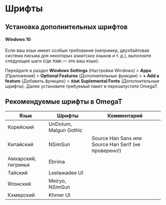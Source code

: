 # Шрифты

## Установка дополнительных шрифтов

#### Windows 10

Если ваш язык имеет особые требования (например, двухбайтовая система письма для некоторых азиатских языков и т. д.), выполните следующие шаги (где `ЯЗЫК` — это ваш язык):

Перейдите в раздел **Windows Settings** (Настройки Windows) > **Apps** (Приложения) > **Optional Features**  (Дополнительные функции) > **+ Add a feature** (Добавить функцию) > **`ЯЗЫК` Suplemental Fonts** (Дополнительные шрифты). Далее установите требуемый пакет и перезапустите OmegaT.


## Рекомендуемые шрифты в OmegaT

| Язык | Шрифты | Комментарий |
|---|---|---|
| Корейский | UnDotum, Malgun Gothic |  |
| Китайский | NSimSun | Source Han Sans или Source Han Serif (не проверено!) |
| Амхарский, тигринья | Ebrima |  |
| Тайский | Leelawadee UI |  |
| Японский | Meiryo, NSimSun |  |
| Кхмерский | Khmer UI |  |

<!-- Japan recomments font Meiryo for the PISA preview – untested in Windows or OmegaT  -->


